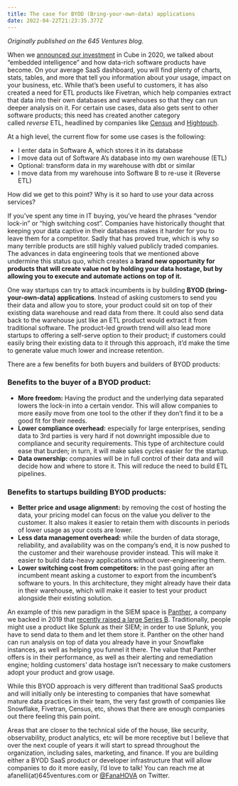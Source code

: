 ```yaml
---
title: The case for BYOD (Bring-your-own-data) applications
date: 2022-04-22T21:23:35.377Z
---
```

*Originally published on the 645 Ventures blog.*

When we [announced our investment](https://645ventures.com/the-commoditization-of-business-intelligence-tools-the-rise-of-embedded) in Cube in 2020, we talked about “embedded intelligence” and how data-rich software products have become. On your average SaaS dashboard, you will find plenty of charts, stats, tables, and more that tell you information about your usage, impact on your business, etc. While that’s been useful to customers, it has also created a need for ETL products like Fivetran, which help companies extract that data into their own databases and warehouses so that they can run deeper analysis on it. For certain use cases, data also gets sent to other software products; this need has created another category called *reverse* ETL, headlined by companies like [Census](https://www.getcensus.com/) and [Hightouch](https://hightouch.io/).

At a high level, the current flow for some use cases is the following:

* I enter data in Software A, which stores it in its database
* I move data out of Software A’s database into my own warehouse (ETL)
* Optional: transform data in my warehouse with dbt or similar
* I move data from my warehouse into Software B to re-use it (Reverse ETL)

How did we get to this point? Why is it so hard to use your data across services?

If you’ve spent any time in IT buying, you’ve heard the phrases “vendor lock-in” or “high switching cost”. Companies have historically thought that keeping your data captive in their databases makes it harder for you to leave them for a competitor. Sadly that has proved true, which is why so many terrible products are still highly valued publicly traded companies. The advances in data engineering tools that we mentioned above undermine this status quo, which creates a **brand new opportunity for products that will create value not by holding your data hostage, but by allowing you to execute and automate actions on top of it.**

One way startups can try to attack incumbents is by building **BYOD (bring-your-own-data) applications**. Instead of asking customers to send you their data and allow you to store, your product could sit on top of their existing data warehouse and read data from there. It could also send data back to the warehouse just like an ETL product would extract it from traditional software. The product-led growth trend will also lead more startups to offering a self-serve option to their product; if customers could easily bring their existing data to it through this approach, it’d make the time to generate value much lower and increase retention.

There are a few benefits for both buyers and builders of BYOD products:

### **Benefits to the buyer of a BYOD product:**

* **More freedom:** Having the product and the underlying data separated lowers the lock-in into a certain vendor. This will allow companies to more easily move from one tool to the other if they don’t find it to be a good fit for their needs.
* **Lower compliance overhead:** especially for large enterprises, sending data to 3rd parties is very hard if not downright impossible due to compliance and security requirements. This type of architecture could ease that burden; in turn, it will make sales cycles easier for the startup.
* **Data ownership:** companies will be in full control of their data and will decide how and where to store it. This will reduce the need to build ETL pipelines.

### **Benefits to startups building BYOD products:**

* **Better price and usage alignment:** by removing the cost of hosting the data, your pricing model can focus on the value you deliver to the customer. It also makes it easier to retain them with discounts in periods of lower usage as your costs are lower.
* **Less data management overhead:** while the burden of data storage, reliability, and availability was on the company’s end, it is now pushed to the customer and their warehouse provider instead. This will make it easier to build data-heavy applications without over-engineering them.
* **Lower switching cost from competitors:** in the past going after an incumbent meant asking a customer to export from the incumbent’s software to yours. In this architecture, they might already have their data in their warehouse, which will make it easier to test your product alongside their existing solution.

An example of this new paradigm in the SIEM space is [Panther](https://runpanther.io/integrations/snowflake/), a company we backed in 2019 that [recently raised a large Series B](https://runpanther.io/press-releases/panther-labs-raises-120m-series-b-with-unicorn-valuation-led-by-coatue/?utm_source=homebanner+&utm_medium=direct+). Traditionally, people might use a product like Splunk as their SIEM; in order to use Splunk, you have to send data to them and let them store it. Panther on the other hand can run analysis on top of data you already have in your Snowflake instances, as well as helping you funnel it there. The value that Panther offers is in their performance, as well as their alerting and remediation engine; holding customers’ data hostage isn’t necessary to make customers adopt your product and grow usage.

While this BYOD approach is very different than traditional SaaS products and will initially only be interesting to companies that have somewhat mature data practices in their team, the very fast growth of companies like Snowflake, Fivetran, Census, etc, shows that there are enough companies out there feeling this pain point.

Areas that are closer to the technical side of the house, like security, observability, product analytics, etc will be more receptive but I believe that over the next couple of years it will start to spread throughout the organization, including sales, marketing, and finance. If you are building either a BYOD SaaS product or developer infrastructure that will allow companies to do it more easily, I’d love to talk! You can reach me at afanelli(at)645ventures.com or [@FanaHOVA](https://twitter.com/fananhova) on Twitter.